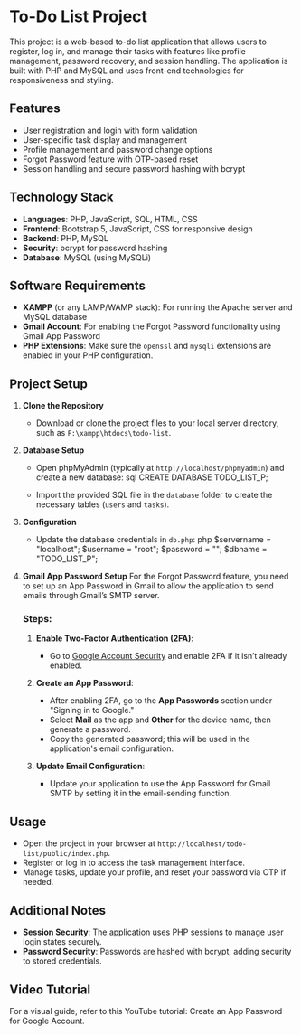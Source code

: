 # To-Do List Project
This project is a web-based to-do list application that allows users to register, log in, and manage their tasks with features like profile management, password recovery, and session handling. The application is built with PHP and MySQL and uses front-end technologies for responsiveness and styling.

## Features
- User registration and login with form validation
- User-specific task display and management
- Profile management and password change options
- Forgot Password feature with OTP-based reset
- Session handling and secure password hashing with bcrypt

## Technology Stack
- **Languages**: PHP, JavaScript, SQL, HTML, CSS
- **Frontend**: Bootstrap 5, JavaScript, CSS for responsive design
- **Backend**: PHP, MySQL
- **Security**: bcrypt for password hashing
- **Database**: MySQL (using MySQLi)

## Software Requirements
- **XAMPP** (or any LAMP/WAMP stack): For running the Apache server and MySQL database
- **Gmail Account**: For enabling the Forgot Password functionality using Gmail App Password
- **PHP Extensions**: Make sure the `openssl` and `mysqli` extensions are enabled in your PHP configuration.

## Project Setup

1. **Clone the Repository**
   - Download or clone the project files to your local server directory, such as `F:\xampp\htdocs\todo-list`.

2. **Database Setup**
   - Open phpMyAdmin (typically at `http://localhost/phpmyadmin`) and create a new database:
     sql
     CREATE DATABASE TODO_LIST_P;
   
   - Import the provided SQL file in the `database` folder to create the necessary tables (`users` and `tasks`).

3. **Configuration**
   - Update the database credentials in `db.php`:
   php
     $servername = "localhost";
     $username = "root";
     $password = "";
     $dbname = "TODO_LIST_P";
     

5. **Gmail App Password Setup**
   For the Forgot Password feature, you need to set up an App Password in Gmail to allow the application to send emails through Gmail’s SMTP server.

   ### Steps:
   1. **Enable Two-Factor Authentication (2FA)**: 
      - Go to [Google Account Security](https://myaccount.google.com/security) and enable 2FA if it isn’t already enabled.

   2. **Create an App Password**:
      - After enabling 2FA, go to the **App Passwords** section under "Signing in to Google."
      - Select **Mail** as the app and **Other** for the device name, then generate a password.
      - Copy the generated password; this will be used in the application's email configuration.

   3. **Update Email Configuration**:
      - Update your application to use the App Password for Gmail SMTP by setting it in the email-sending function.

## Usage

- Open the project in your browser at `http://localhost/todo-list/public/index.php`.
- Register or log in to access the task management interface.
- Manage tasks, update your profile, and reset your password via OTP if needed.

## Additional Notes
- **Session Security**: The application uses PHP sessions to manage user login states securely.
- **Password Security**: Passwords are hashed with bcrypt, adding security to stored credentials.


## Video Tutorial
For a visual guide, refer to this YouTube tutorial: Create an App Password for Google Account.
